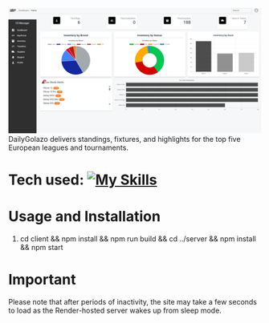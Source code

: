 ![My Image](csswingproject.png)
DailyGolazo delivers standings, fixtures, and highlights for the top five European leagues and tournaments.

# Tech used: [![My Skills](https://skillicons.dev/icons?i=html,css,tailwind,js,react,vite,nodejs,express)](https://skillicons.dev)

# Usage and Installation
1. cd client && npm install && npm run build && cd ../server && npm install && npm start

# Important
Please note that after periods of inactivity, the site may take a few seconds to load as the Render-hosted server wakes up from sleep mode.
